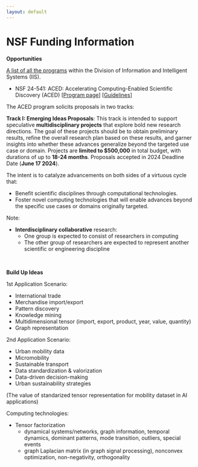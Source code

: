 ```yaml
---
layout: default
---
```


# NSF Funding Information

**Opportunities**

[A list of all the programs](https://www.nsf.gov/funding/programs.jsp?org=IIS) within the Division of Information and Intelligent Systems (IIS).

- NSF 24-541: ACED: Accelerating Computing-Enabled Scientific Discovery (ACED) [[Program page](https://new.nsf.gov/funding/opportunities/aced-accelerating-computing-enabled-scientific)] [[Guidelines](https://new.nsf.gov/funding/opportunities/aced-accelerating-computing-enabled-scientific/nsf24-541/solicitation)]

The ACED program solicits proposals in two tracks:

**Track I: Emerging Ideas Proposals**: This track is intended to support speculative **multidisciplinary projects** that explore bold new research directions. The goal of these projects should be to obtain preliminary results, refine the overall research plan based on these results, and garner insights into whether these advances generalize beyond the targeted use case or domain. Projects are **limited to $500,000** in total budget, with durations of up to **18-24 months**. Proposals accepted in 2024 Deadline Date (**June 17 2024**).

The intent is to catalyze advancements on both sides of a virtuous cycle that:

- Benefit scientific disciplines through computational technologies.
- Foster novel computing technologies that will enable advances beyond the specific use cases or domains originally targeted.

Note:

- **Interdisciplinary collaborative** research:
  - One group is expected to consist of researchers in computing
  - The other group of researchers are expected to represent another scientific or engineering discipline

<br>

**Build Up Ideas**

1st Application Scenario:

- International trade
- Merchandise import/export
- Pattern discovery
- Knowledge mining
- Multidimensional tensor (import, export, product, year, value, quantity)
- Graph representation

2nd Application Scenario:

- Urban mobility data
- Micromobility
- Sustainable transport
- Data standardization & valorization
- Data-driven decision-making
- Urban sustainability strategies

(The value of standarized tensor representation for mobility dataset in AI applications)

Computing technologies:

- Tensor factorization
  - dynamical systems/networks, graph information, temporal dynamics, dominant patterns, mode transition, outliers, special events
  - graph Laplacian matrix (in graph signal processing), nonconvex optimization, non-negativity, orthogonality



<br>
